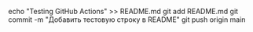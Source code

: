 echo "Testing GitHub Actions" >> README.md
git add README.md
git commit -m "Добавить тестовую строку в README"
git push origin main

